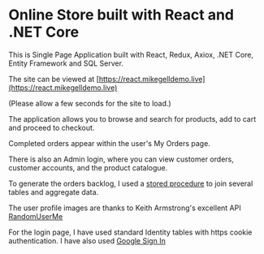 # Online Store built with React and .NET Core

This is Single Page Application built with React, Redux, Axiox, .NET Core, Entity Framework and SQL Server.

The site can be viewed at [https://react.mikegelldemo.live](https://react.mikegelldemo.live)

(Please allow a few seconds for the site to load.)

The application allows you to browse and search for products, add to cart and proceed to checkout.

Completed orders appear within the user's My Orders page.

There is also an Admin login, where you can view customer orders, customer accounts, and the product catalogue.

To generate the orders backlog, I used a [stored procedure](https://github.com/gellmr/RwASP/blob/bec2014eccb80ac90f6b25a4145a8dbf960adaee/ReactWithASP.Server/Migrations/20250724052400_CreateSPGetAdminOrders.cs) to join several tables and aggregate data.

The user profile images are thanks to Keith Armstrong's excellent API [RandomUserMe](https://randomuser.me/)

For the login page, I have used standard Identity tables with https cookie authentication. I have also used [Google Sign In](https://github.com/gellmr/RwASP/blob/613bd91adb91c18ddf15209575635b8aea4bc8f6/ReactWithASP.Server/Controllers/GoogleTokenValidateController.cs)
